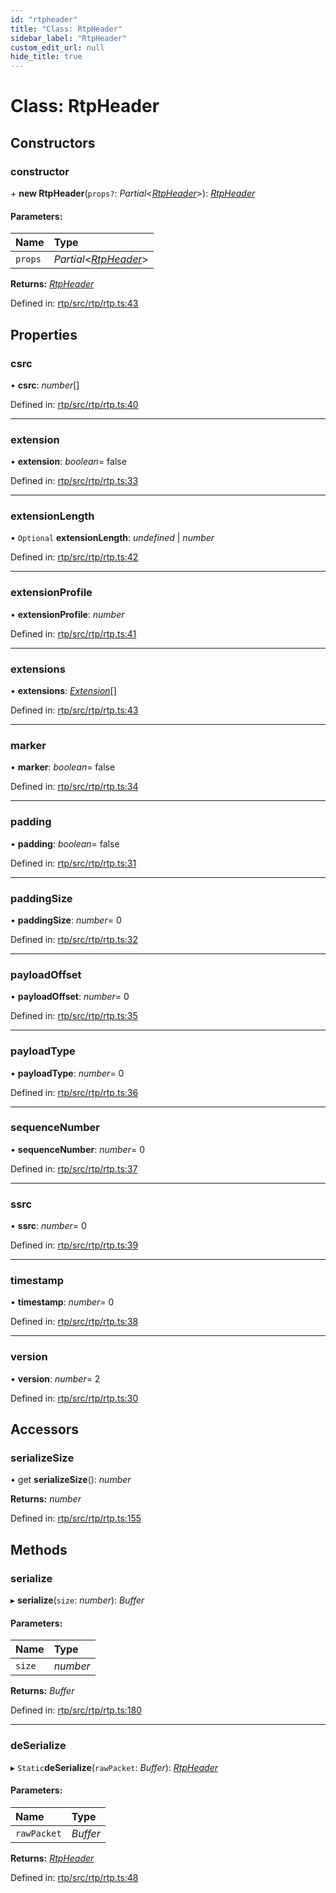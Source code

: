 ```yaml
---
id: "rtpheader"
title: "Class: RtpHeader"
sidebar_label: "RtpHeader"
custom_edit_url: null
hide_title: true
---
```


# Class: RtpHeader

## Constructors

### constructor

\+ **new RtpHeader**(`props?`: *Partial*<[*RtpHeader*](rtpheader.md)\>): [*RtpHeader*](rtpheader.md)

#### Parameters:

Name | Type |
:------ | :------ |
`props` | *Partial*<[*RtpHeader*](rtpheader.md)\> |

**Returns:** [*RtpHeader*](rtpheader.md)

Defined in: [rtp/src/rtp/rtp.ts:43](https://github.com/shinyoshiaki/werift-webrtc/blob/b7c7a6e/packages/rtp/src/rtp/rtp.ts#L43)

## Properties

### csrc

• **csrc**: *number*[]

Defined in: [rtp/src/rtp/rtp.ts:40](https://github.com/shinyoshiaki/werift-webrtc/blob/b7c7a6e/packages/rtp/src/rtp/rtp.ts#L40)

___

### extension

• **extension**: *boolean*= false

Defined in: [rtp/src/rtp/rtp.ts:33](https://github.com/shinyoshiaki/werift-webrtc/blob/b7c7a6e/packages/rtp/src/rtp/rtp.ts#L33)

___

### extensionLength

• `Optional` **extensionLength**: *undefined* \| *number*

Defined in: [rtp/src/rtp/rtp.ts:42](https://github.com/shinyoshiaki/werift-webrtc/blob/b7c7a6e/packages/rtp/src/rtp/rtp.ts#L42)

___

### extensionProfile

• **extensionProfile**: *number*

Defined in: [rtp/src/rtp/rtp.ts:41](https://github.com/shinyoshiaki/werift-webrtc/blob/b7c7a6e/packages/rtp/src/rtp/rtp.ts#L41)

___

### extensions

• **extensions**: [*Extension*](../modules.md#extension)[]

Defined in: [rtp/src/rtp/rtp.ts:43](https://github.com/shinyoshiaki/werift-webrtc/blob/b7c7a6e/packages/rtp/src/rtp/rtp.ts#L43)

___

### marker

• **marker**: *boolean*= false

Defined in: [rtp/src/rtp/rtp.ts:34](https://github.com/shinyoshiaki/werift-webrtc/blob/b7c7a6e/packages/rtp/src/rtp/rtp.ts#L34)

___

### padding

• **padding**: *boolean*= false

Defined in: [rtp/src/rtp/rtp.ts:31](https://github.com/shinyoshiaki/werift-webrtc/blob/b7c7a6e/packages/rtp/src/rtp/rtp.ts#L31)

___

### paddingSize

• **paddingSize**: *number*= 0

Defined in: [rtp/src/rtp/rtp.ts:32](https://github.com/shinyoshiaki/werift-webrtc/blob/b7c7a6e/packages/rtp/src/rtp/rtp.ts#L32)

___

### payloadOffset

• **payloadOffset**: *number*= 0

Defined in: [rtp/src/rtp/rtp.ts:35](https://github.com/shinyoshiaki/werift-webrtc/blob/b7c7a6e/packages/rtp/src/rtp/rtp.ts#L35)

___

### payloadType

• **payloadType**: *number*= 0

Defined in: [rtp/src/rtp/rtp.ts:36](https://github.com/shinyoshiaki/werift-webrtc/blob/b7c7a6e/packages/rtp/src/rtp/rtp.ts#L36)

___

### sequenceNumber

• **sequenceNumber**: *number*= 0

Defined in: [rtp/src/rtp/rtp.ts:37](https://github.com/shinyoshiaki/werift-webrtc/blob/b7c7a6e/packages/rtp/src/rtp/rtp.ts#L37)

___

### ssrc

• **ssrc**: *number*= 0

Defined in: [rtp/src/rtp/rtp.ts:39](https://github.com/shinyoshiaki/werift-webrtc/blob/b7c7a6e/packages/rtp/src/rtp/rtp.ts#L39)

___

### timestamp

• **timestamp**: *number*= 0

Defined in: [rtp/src/rtp/rtp.ts:38](https://github.com/shinyoshiaki/werift-webrtc/blob/b7c7a6e/packages/rtp/src/rtp/rtp.ts#L38)

___

### version

• **version**: *number*= 2

Defined in: [rtp/src/rtp/rtp.ts:30](https://github.com/shinyoshiaki/werift-webrtc/blob/b7c7a6e/packages/rtp/src/rtp/rtp.ts#L30)

## Accessors

### serializeSize

• get **serializeSize**(): *number*

**Returns:** *number*

Defined in: [rtp/src/rtp/rtp.ts:155](https://github.com/shinyoshiaki/werift-webrtc/blob/b7c7a6e/packages/rtp/src/rtp/rtp.ts#L155)

## Methods

### serialize

▸ **serialize**(`size`: *number*): *Buffer*

#### Parameters:

Name | Type |
:------ | :------ |
`size` | *number* |

**Returns:** *Buffer*

Defined in: [rtp/src/rtp/rtp.ts:180](https://github.com/shinyoshiaki/werift-webrtc/blob/b7c7a6e/packages/rtp/src/rtp/rtp.ts#L180)

___

### deSerialize

▸ `Static`**deSerialize**(`rawPacket`: *Buffer*): [*RtpHeader*](rtpheader.md)

#### Parameters:

Name | Type |
:------ | :------ |
`rawPacket` | *Buffer* |

**Returns:** [*RtpHeader*](rtpheader.md)

Defined in: [rtp/src/rtp/rtp.ts:48](https://github.com/shinyoshiaki/werift-webrtc/blob/b7c7a6e/packages/rtp/src/rtp/rtp.ts#L48)
